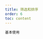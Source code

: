 ```yaml
---
title: 筛选和排序
order: 6
toc: content
---
```


<code src='../examples/FilterSortBasic.tsx' description='对某一列数据进行筛选，使用列的 filters 属性来指定需要筛选菜单的列，filterMethod 用于筛选当前数据，filterMultiple 用于指定多选和单选。<br/>
 对某一列数据进行排序，通过指定列的 sorter 函数即可启动排序按钮。sorter: function(rowA, rowB) { ... }， rowA、rowB 为比较的两个行数据。<br/>
 使用 defaultSortOrder 属性，设置列的默认排序顺序。'>基本使用</code>
